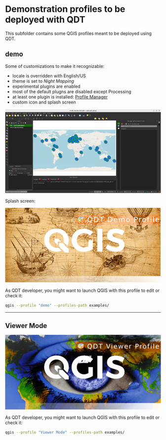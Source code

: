 # Demonstration profiles to be deployed with QDT

This subfolder contains some QGIS profiles meant to be deployed using QDT.

## demo

Some of customizations to make it recognizable:

- locale is overridden with English/US
- theme is set to _Night Mapping_
- experimental plugins are enabled
- most of the default plugns are disabled except Processing
- at least one plugin is installed: [Profile Manager](https://plugins.qgis.org/plugins/profile-manager/)
- custom icon and splash screen

![QGIS UI - QDT demo profile](https://github.com/Guts/qgis-deployment-cli/blob/main/docs/static/examples_profiles_qdt-demo_qgis_ui.png?raw=true)

Splash screen:

![QGIS splash screen - QDT demo profile](./profiles/demo/images/splash.png)

As QDT developer, you might want to launch QGIS with this profile to edit or check it:

```sh
qgis --profile "demo" --profiles-path examples/
```

----

## Viewer Mode

![QGIS splash screen - QDT viewer profile](./profiles/Viewer%20Mode/images/splash.png)

As QDT developer, you might want to launch QGIS with this profile to edit or check it:

```sh
qgis --profile "Viewer Mode" --profiles-path examples/
```
